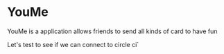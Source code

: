 # YouMe

YouMe is a application allows friends to send all kinds of card to have fun


Let's test to see if we can connect to circle ci`
